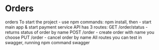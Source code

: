 # Orders
orders
To start the project - use npm commands: npm install, then - start main app & start payment service
API has 3 routes: 
GET /order/status - returns status of order by name
POST /order - create order with name you choose
PUT /order - cancel order by name
All routes you can test in swagger, running npm command swagger
